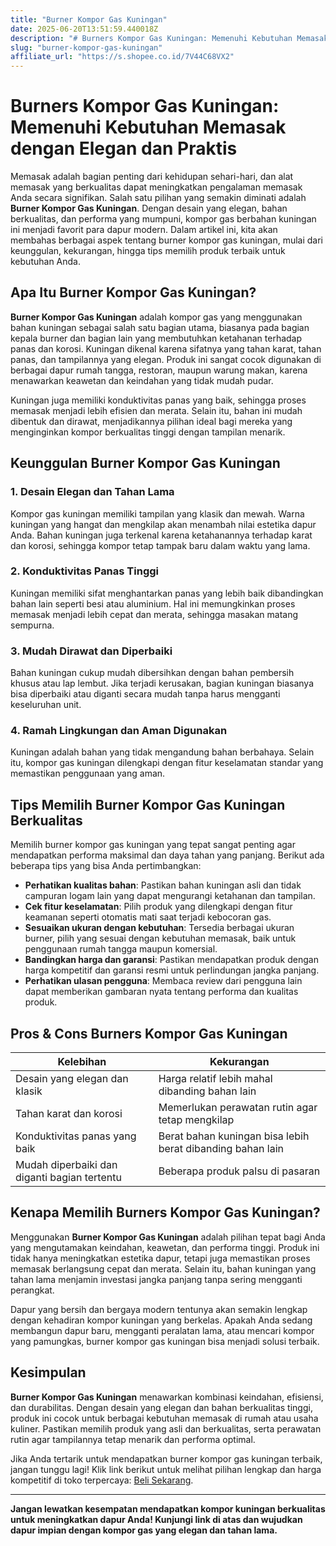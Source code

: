 ```yaml
---
title: "Burner Kompor Gas Kuningan"
date: 2025-06-20T13:51:59.440018Z
description: "# Burners Kompor Gas Kuningan: Memenuhi Kebutuhan Memasak dengan Elegan dan Praktis..."
slug: "burner-kompor-gas-kuningan"
affiliate_url: "https://s.shopee.co.id/7V44C68VX2"
---
```

# Burners Kompor Gas Kuningan: Memenuhi Kebutuhan Memasak dengan Elegan dan Praktis

Memasak adalah bagian penting dari kehidupan sehari-hari, dan alat memasak yang berkualitas dapat meningkatkan pengalaman memasak Anda secara signifikan. Salah satu pilihan yang semakin diminati adalah **Burner Kompor Gas Kuningan**. Dengan desain yang elegan, bahan berkualitas, dan performa yang mumpuni, kompor gas berbahan kuningan ini menjadi favorit para dapur modern. Dalam artikel ini, kita akan membahas berbagai aspek tentang burner kompor gas kuningan, mulai dari keunggulan, kekurangan, hingga tips memilih produk terbaik untuk kebutuhan Anda.

## Apa Itu Burner Kompor Gas Kuningan?

**Burner Kompor Gas Kuningan** adalah kompor gas yang menggunakan bahan kuningan sebagai salah satu bagian utama, biasanya pada bagian kepala burner dan bagian lain yang membutuhkan ketahanan terhadap panas dan korosi. Kuningan dikenal karena sifatnya yang tahan karat, tahan panas, dan tampilannya yang elegan. Produk ini sangat cocok digunakan di berbagai dapur rumah tangga, restoran, maupun warung makan, karena menawarkan keawetan dan keindahan yang tidak mudah pudar.

Kuningan juga memiliki konduktivitas panas yang baik, sehingga proses memasak menjadi lebih efisien dan merata. Selain itu, bahan ini mudah dibentuk dan dirawat, menjadikannya pilihan ideal bagi mereka yang menginginkan kompor berkualitas tinggi dengan tampilan menarik.

## Keunggulan Burner Kompor Gas Kuningan

### 1. Desain Elegan dan Tahan Lama
Kompor gas kuningan memiliki tampilan yang klasik dan mewah. Warna kuningan yang hangat dan mengkilap akan menambah nilai estetika dapur Anda. Bahan kuningan juga terkenal karena ketahanannya terhadap karat dan korosi, sehingga kompor tetap tampak baru dalam waktu yang lama.

### 2. Konduktivitas Panas Tinggi
Kuningan memiliki sifat menghantarkan panas yang lebih baik dibandingkan bahan lain seperti besi atau aluminium. Hal ini memungkinkan proses memasak menjadi lebih cepat dan merata, sehingga masakan matang sempurna.

### 3. Mudah Dirawat dan Diperbaiki
Bahan kuningan cukup mudah dibersihkan dengan bahan pembersih khusus atau lap lembut. Jika terjadi kerusakan, bagian kuningan biasanya bisa diperbaiki atau diganti secara mudah tanpa harus mengganti keseluruhan unit.

### 4. Ramah Lingkungan dan Aman Digunakan
Kuningan adalah bahan yang tidak mengandung bahan berbahaya. Selain itu, kompor gas kuningan dilengkapi dengan fitur keselamatan standar yang memastikan penggunaan yang aman.

## Tips Memilih Burner Kompor Gas Kuningan Berkualitas

Memilih burner kompor gas kuningan yang tepat sangat penting agar mendapatkan performa maksimal dan daya tahan yang panjang. Berikut ada beberapa tips yang bisa Anda pertimbangkan:

- **Perhatikan kualitas bahan**: Pastikan bahan kuningan asli dan tidak campuran logam lain yang dapat mengurangi ketahanan dan tampilan.
- **Cek fitur keselamatan**: Pilih produk yang dilengkapi dengan fitur keamanan seperti otomatis mati saat terjadi kebocoran gas.
- **Sesuaikan ukuran dengan kebutuhan**: Tersedia berbagai ukuran burner, pilih yang sesuai dengan kebutuhan memasak, baik untuk penggunaan rumah tangga maupun komersial.
- **Bandingkan harga dan garansi**: Pastikan mendapatkan produk dengan harga kompetitif dan garansi resmi untuk perlindungan jangka panjang.
- **Perhatikan ulasan pengguna**: Membaca review dari pengguna lain dapat memberikan gambaran nyata tentang performa dan kualitas produk.

## Pros & Cons Burners Kompor Gas Kuningan

| Kelebihan | Kekurangan |
|------------|--------------|
| Desain yang elegan dan klasik | Harga relatif lebih mahal dibanding bahan lain |
| Tahan karat dan korosi | Memerlukan perawatan rutin agar tetap mengkilap |
| Konduktivitas panas yang baik | Berat bahan kuningan bisa lebih berat dibanding bahan lain |
| Mudah diperbaiki dan diganti bagian tertentu | Beberapa produk palsu di pasaran|

## Kenapa Memilih Burners Kompor Gas Kuningan?

Menggunakan **Burner Kompor Gas Kuningan** adalah pilihan tepat bagi Anda yang mengutamakan keindahan, keawetan, dan performa tinggi. Produk ini tidak hanya meningkatkan estetika dapur, tetapi juga memastikan proses memasak berlangsung cepat dan merata. Selain itu, bahan kuningan yang tahan lama menjamin investasi jangka panjang tanpa sering mengganti perangkat.

Dapur yang bersih dan bergaya modern tentunya akan semakin lengkap dengan kehadiran kompor kuningan yang berkelas. Apakah Anda sedang membangun dapur baru, mengganti peralatan lama, atau mencari kompor yang pamungkas, burner kompor gas kuningan bisa menjadi solusi terbaik.

## Kesimpulan

**Burner Kompor Gas Kuningan** menawarkan kombinasi keindahan, efisiensi, dan durabilitas. Dengan desain yang elegan dan bahan berkualitas tinggi, produk ini cocok untuk berbagai kebutuhan memasak di rumah atau usaha kuliner. Pastikan memilih produk yang asli dan berkualitas, serta perawatan rutin agar tampilannya tetap menarik dan performa optimal.

Jika Anda tertarik untuk mendapatkan burner kompor gas kuningan terbaik, jangan tunggu lagi! Klik link berikut untuk melihat pilihan lengkap dan harga kompetitif di toko terpercaya: [Beli Sekarang](https://s.shopee.co.id/7V44C68VX2).

---

**Jangan lewatkan kesempatan mendapatkan kompor kuningan berkualitas untuk meningkatkan dapur Anda! Kunjungi link di atas dan wujudkan dapur impian dengan kompor gas yang elegan dan tahan lama.**